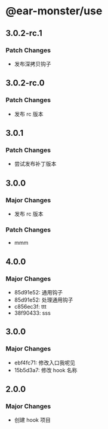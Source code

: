 # @ear-monster/use

## 3.0.2-rc.1

### Patch Changes

-   发布深拷贝钩子

## 3.0.2-rc.0

### Patch Changes

-   发布 rc 版本

## 3.0.1

### Patch Changes

-   尝试发布补丁版本

## 3.0.0

### Major Changes

-   发布 rc 版本

### Patch Changes

-   mmm

## 4.0.0

### Major Changes

-   85d91e52: 通用钩子
-   85d91e52: 处理通用钩子
-   c856ec3f: ttt
-   38f90433: sss

## 3.0.0

### Major Changes

-   ebf4fc71: 修改入口我呢见
-   15b5d3a7: 修改 hook 名称

## 2.0.0

### Major Changes

-   创建 hook 项目
